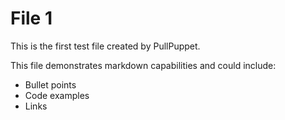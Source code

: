 # File 1
This is the first test file created by PullPuppet.

This file demonstrates markdown capabilities and could include:
- Bullet points
- Code examples
- Links